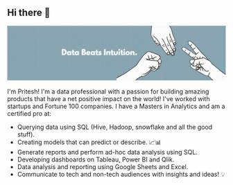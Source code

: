 ## Hi there 👋

![Mantra](https://github.com/quant-dot-ai/quant-dot-ai/blob/9005c3c9d3e70bed112ac61fe0518de6dc0f0b55/Data%20Beats%20Intuiton%20(3).png)

I'm Pritesh! I'm a data professional with a passion for building amazing products that have a net positive impact on the world! I've worked with startups and Fortune 100 companies. I have a Masters in Analytics and am a certified pro at:

- Querying data using SQL (Hive, Hadoop, snowflake and all the good stuff). 
- Creating models that can predict or describe. 📈📊
- Generate reports and perform ad-hoc data analysis using SQL.
- Developing dashboards on Tableau, Power BI and Qlik.
- Data analysis and reporting using Google Sheets and Excel.
- Communicate to tech and non-tech audiences with insights and ideas! 💡

<!--
**quant-dot-ai/quant-dot-ai** is a ✨ _special_ ✨ repository because its `README.md` (this file) appears on your GitHub profile.

Here are some ideas to get you started:

- 🔭 I’m currently working on ...
- 🌱 I’m currently learning ...
- 👯 I’m looking to collaborate on ...
- 🤔 I’m looking for help with ...
- 💬 Ask me about ...
- 📫 How to reach me: ...
- 😄 Pronouns: ...
- ⚡ Fun fact: ...
-->
